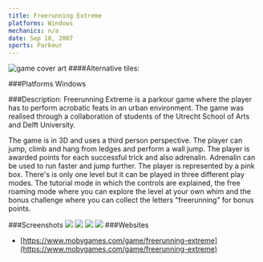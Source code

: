 ```yaml
---
title: Freerunning Extreme
platforms: Windows
mechanics: n/a
date: Sep 10, 2007  
sports: Parkour
---
```

![game cover art](https://www.mobygames.com/images/shots/s/371675-freerunning-extreme-windows-screenshot-main-menu.jpg "Logo")
####Alternative tiles:

###Platforms
Windows

###Description: 
Freerunning Extreme is a parkour game where the player has to perform acrobatic feats in an urban environment. The game was realised through a collaboration of students of the Utrecht School of Arts and Delft University.

The game is in 3D and uses a third person perspective. The player can jump, climb and hang from ledges and perform a wall jump. The player is awarded points for each successful trick and also adrenalin. Adrenalin can be used to run faster and jump further. The player is represented by a pink box. There's is only one level but it can be played in three different play modes. The tutorial mode in which the controls are explained, the free roaming mode where you can explore the level at your own whim and the bonus challenge where you can collect the letters "freerunning" for bonus points.


###Screenshots
<a target="_blank" href="https://www.mobygames.com/images/shots/s/371682-freerunning-extreme-windows-screenshot-using-adrenalin-to.jpg"><img src="https://www.mobygames.com/images/shots/s/371682-freerunning-extreme-windows-screenshot-using-adrenalin-to.jpg"/></a>
<a target="_blank" href="https://www.mobygames.com/images/shots/s/371683-freerunning-extreme-windows-screenshot-positioning-for-a-wall.jpg"><img src="https://www.mobygames.com/images/shots/s/371683-freerunning-extreme-windows-screenshot-positioning-for-a-wall.jpg"/></a>
<a target="_blank" href="https://www.mobygames.com/images/shots/s/371685-freerunning-extreme-windows-screenshot-climbing-some-boxes.jpg"><img src="https://www.mobygames.com/images/shots/s/371685-freerunning-extreme-windows-screenshot-climbing-some-boxes.jpg"/></a>
<a target="_blank" href="https://www.mobygames.com/images/shots/s/371686-freerunning-extreme-windows-screenshot-hanging-from-a-ledge.jpg"><img src="https://www.mobygames.com/images/shots/s/371686-freerunning-extreme-windows-screenshot-hanging-from-a-ledge.jpg"/></a>
###Websites
* [https://www.mobygames.com/game/freerunning-extreme](https://www.mobygames.com/game/freerunning-extreme)